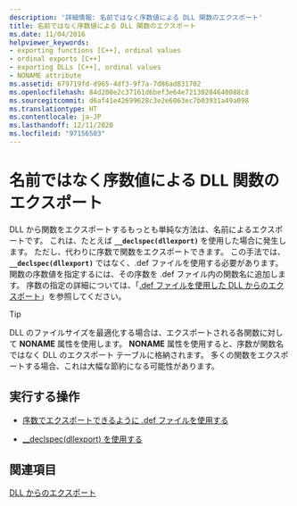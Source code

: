 ```yaml
---
description: '詳細情報: 名前ではなく序数値による DLL 関数のエクスポート'
title: 名前ではなく序数値による DLL 関数のエクスポート
ms.date: 11/04/2016
helpviewer_keywords:
- exporting functions [C++], ordinal values
- ordinal exports [C++]
- exporting DLLs [C++], ordinal values
- NONAME attribute
ms.assetid: 679719fd-d965-4df3-9f7a-7d86ad831702
ms.openlocfilehash: 84d200e2c37161d6bef3e64e72130204640088c8
ms.sourcegitcommit: d6af41e42699628c3e2e6063ec7b03931a49a098
ms.translationtype: HT
ms.contentlocale: ja-JP
ms.lasthandoff: 12/11/2020
ms.locfileid: "97156503"
---
```

# <a name="exporting-functions-from-a-dll-by-ordinal-rather-than-by-name"></a>名前ではなく序数値による DLL 関数のエクスポート

DLL から関数をエクスポートするもっとも単純な方法は、名前によるエクスポートです。 これは、たとえば **`__declspec(dllexport)`** を使用した場合に発生します。 ただし、代わりに序数で関数をエクスポートできます。 この手法では、 **`__declspec(dllexport)`** ではなく、.def ファイルを使用する必要があります。 関数の序数値を指定するには、その序数を .def ファイル内の関数名に追加します。 序数の指定の詳細については、「[.def ファイルを使用した DLL からのエクスポート](exporting-from-a-dll-using-def-files.md)」を参照してください。

> [!TIP]
> DLL のファイルサイズを最適化する場合は、エクスポートされる各関数に対して **NONAME** 属性を使用します。 **NONAME** 属性を使用すると、序数が関数名ではなく DLL のエクスポート テーブルに格納されます。 多くの関数をエクスポートする場合、これは大幅な節約になる可能性があります。

## <a name="what-do-you-want-to-do"></a>実行する操作

- [序数でエクスポートできるように .def ファイルを使用する](exporting-from-a-dll-using-def-files.md)

- [__declspec(dllexport) を使用する](exporting-from-a-dll-using-declspec-dllexport.md)

## <a name="see-also"></a>関連項目

[DLL からのエクスポート](exporting-from-a-dll.md)
